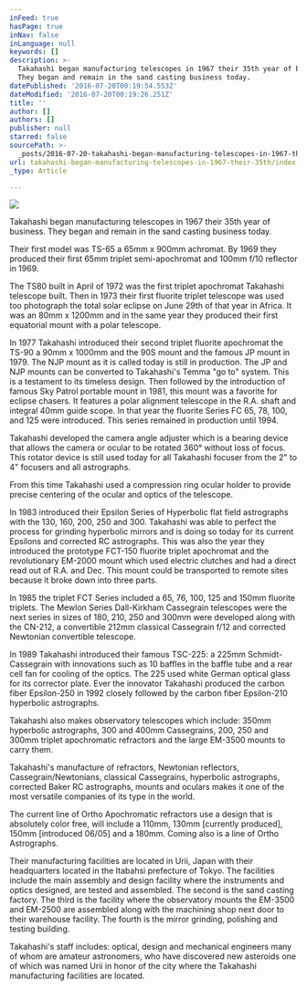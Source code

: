 ```yaml
---
inFeed: true
hasPage: true
inNav: false
inLanguage: null
keywords: []
description: >-
  Takahashi began manufacturing telescopes in 1967 their 35th year of business.
  They began and remain in the sand casting business today.
datePublished: '2016-07-20T00:19:54.553Z'
dateModified: '2016-07-20T00:19:26.251Z'
title: ''
author: []
authors: []
publisher: null
starred: false
sourcePath: >-
  _posts/2016-07-20-takahashi-began-manufacturing-telescopes-in-1967-their-35th.md
url: takahashi-began-manufacturing-telescopes-in-1967-their-35th/index.html
_type: Article

---
```

![](https://the-grid-user-content.s3-us-west-2.amazonaws.com/22371459-2d36-4517-98be-5ef10f12a15e.jpg)

Takahashi began manufacturing telescopes in 1967 their 35th year of business. They began and remain in the sand casting business today.

Their first model was TS-65 a 65mm x 900mm achromat. By 1969 they produced their first 65mm triplet semi-apochromat and 100mm f/10 reflector in 1969\.

The TS80 built in April of 1972 was the first triplet apochromat Takahashi telescope built. Then in 1973 their first fluorite triplet telescope was used too photograph the total solar eclipse on June 29th of that year in Africa. It was an 80mm x 1200mm and in the same year they produced their first equatorial mount with a polar telescope.

In 1977 Takahashi introduced their second triplet fluorite apochromat the TS-90 a 90mm x 1000mm and the 90S mount and the famous JP mount in 1979\. The NJP mount as it is called today is still in production. The JP and NJP mounts can be converted to Takahashi's Temma "go to" system. This is a testament to its timeless design. Then followed by the introduction of famous Sky Patrol portable mount in 1981, this mount was a favorite for eclipse chasers. It features a polar alignment telescope in the R.A. shaft and integral 40mm guide scope. In that year the fluorite Series FC 65, 78, 100, and 125 were introduced. This series remained in production until 1994\.

Takahashi developed the camera angle adjuster which is a bearing device that allows the camera or ocular to be rotated 360° without loss of focus. This rotator device is still used today for all Takahashi focuser from the 2" to 4" focusers and all astrographs.

From this time Takahashi used a compression ring ocular holder to provide precise centering of the ocular and optics of the telescope.

In 1983 introduced their Epsilon Series of Hyperbolic flat field astrographs with the 130, 160, 200, 250 and 300\. Takahashi was able to perfect the process for grinding hyperbolic mirrors and is doing so today for its current Epsilons and corrected RC astrographs. This was also the year they introduced the prototype FCT-150 fluorite triplet apochromat and the revolutionary EM-2000 mount which used electric clutches and had a direct read out of R.A. and Dec. This mount could be transported to remote sites because it broke down into three parts.

In 1985 the triplet FCT Series included a 65, 76, 100, 125 and 150mm fluorite triplets. The Mewlon Series Dall-Kirkham Cassegrain telescopes were the next series in sizes of 180, 210, 250 and 300mm were developed along with the CN-212, a convertible 212mm classical Cassegrain f/12 and corrected Newtonian convertible telescope.

In 1989 Takahashi introduced their famous TSC-225: a 225mm Schmidt-Cassegrain with innovations such as 10 baffles in the baffle tube and a rear cell fan for cooling of the optics. The 225 used white German optical glass for its corrector plate. Ever the innovator Takahashi produced the carbon fiber Epsilon-250 in 1992 closely followed by the carbon fiber Epsilon-210 hyperbolic astrographs.

Takahashi also makes observatory telescopes which include: 350mm hyperbolic astrographs, 300 and 400mm Cassegrains, 200, 250 and 300mm triplet apochromatic refractors and the large EM-3500 mounts to carry them.

Takahashi's manufacture of refractors, Newtonian reflectors, Cassegrain/Newtonians, classical Cassegrains, hyperbolic astrographs, corrected Baker RC astrographs, mounts and oculars makes it one of the most versatile companies of its type in the world.

The current line of Ortho Apochromatic refractors use a design that is absolutely color free, will include a 110mm, 130mm \[currently produced\], 150mm \[introduced 06/05\] and a 180mm. Coming also is a line of Ortho Astrographs. 

Their manufacturing facilities are located in Urii, Japan with their headquarters located in the Itabahsi prefecture of Tokyo. The facilities include the main assembly and design facility where the instruments and optics designed, are tested and assembled. The second is the sand casting factory. The third is the facility where the observatory mounts the EM-3500 and EM-2500 are assembled along with the machining shop next door to their warehouse facility. The fourth is the mirror grinding, polishing and testing building.

Takahashi's staff includes: optical, design and mechanical engineers many of whom are amateur astronomers, who have discovered new asteroids one of which was named Urii in honor of the city where the Takahashi manufacturing facilities are located.